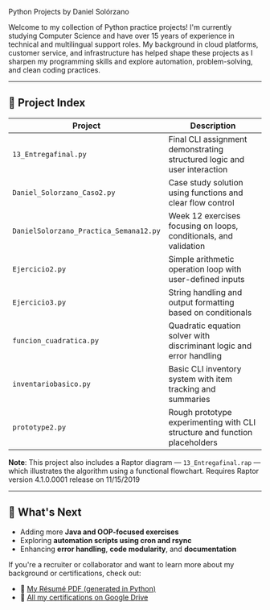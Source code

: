 Python Projects by Daniel Solórzano

Welcome to my collection of Python practice projects! I'm currently studying Computer Science and have over 15 years of experience in technical and multilingual support roles. My background in cloud platforms, customer service, and infrastructure has helped shape these projects as I sharpen my programming skills and explore automation, problem-solving, and clean coding practices.

---

## 🧰 Project Index

| Project                         | Description |
|----------------------------------|-------------|
| `13_Entregafinal.py`            | Final CLI assignment demonstrating structured logic and user interaction |
| `Daniel_Solorzano_Caso2.py`     | Case study solution using functions and clear flow control |
| `DanielSolorzano_Practica_Semana12.py` | Week 12 exercises focusing on loops, conditionals, and validation |
| `Ejercicio2.py`                 | Simple arithmetic operation loop with user-defined inputs |
| `Ejercicio3.py`                 | String handling and output formatting based on conditionals |
| `funcion_cuadratica.py`         | Quadratic equation solver with discriminant logic and error handling |
| `inventariobasico.py`           | Basic CLI inventory system with item tracking and summaries |
| `prototype2.py`                 | Rough prototype experimenting with CLI structure and function placeholders |

**Note**: This project also includes a Raptor diagram — `13_Entregafinal.rap` — which illustrates the algorithm using a functional flowchart. Requires Raptor version 4.1.0.0001 release on 11/15/2019

---

## 🚀 What's Next

- Adding more **Java and OOP-focused exercises**
- Exploring **automation scripts using cron and rsync**
- Enhancing **error handling**, **code modularity**, and **documentation**

If you're a recruiter or collaborator and want to learn more about my background or certifications, check out:

- 📄 [My Résumé PDF (generated in Python)](https://drive.google.com/drive/folders/1wcJg7bQIYzDZ9t2JZMf4IUHvfd4GxsQI)
- 📁 [All my certifications on Google Drive](https://drive.google.com/drive/folders/1quS5ugpKSfCtC4HN2ffzhTKRp9zqoQbH)
